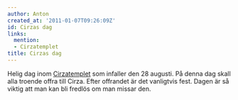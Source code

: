```yaml
---
author: Anton
created_at: '2011-01-07T09:26:09Z'
id: Cirzas dag
links:
  mention:
  - Cirzatemplet
title: Cirzas dag
---
```


Helig dag inom [Cirzatemplet] som infaller den 28 augusti. På denna dag skall alla troende offra
till Cirza. Efter offrandet är det vanligtvis fest. Dagen är så viktig att man kan bli fredlös om
man missar den.

  [Cirzatemplet]: Cirzatemplet
